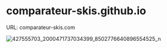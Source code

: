 # comparateur-skis.github.io
URL: comparateur-skis.com

![427555703_2000471737034399_8502776640896554525_n](https://github.com/ComparateurSkis/comparateur-skis.github.io/assets/156725022/d197b077-bcce-4427-bcd8-e132a0c3665e)
